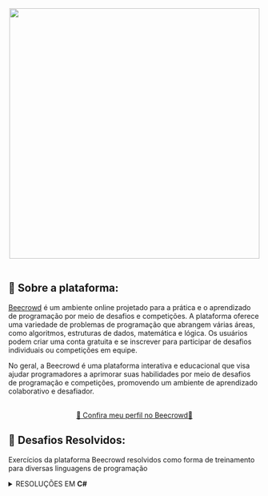 <div align="center">
  <a href="https://www.beecrowd.com.br/judge/en/login">
    <img src="https://github.com/monzadrifteiro/2023_BEECROWD/assets/93940387/a8dd0690-3158-44ba-a5ce-3d21e32adb73" width="500">
  </a>
</div>

<br>

## 🐝 Sobre a plataforma:

<a href="https://www.beecrowd.com.br/judge/en/login">Beecrowd</a> é um ambiente online projetado para a prática e o aprendizado de programação por meio de desafios e competições. A plataforma oferece uma variedade de problemas de programação que abrangem várias áreas, como algoritmos, estruturas de dados, matemática e lógica. Os usuários podem criar uma conta gratuita e se inscrever para participar de desafios individuais ou competições em equipe.

No geral, a Beecrowd é uma plataforma interativa e educacional que visa ajudar programadores a aprimorar suas habilidades por meio de desafios de programação e competições, promovendo um ambiente de aprendizado colaborativo e desafiador.

<br>

<div align="center">
  <a href="https://www.beecrowd.com.br/judge/pt/profile/549562)">🐧 Confira meu perfil no Beecrowd🐧</a>
</div>

## 🎯 Desafios Resolvidos:

Exercícios da plataforma Beecrowd resolvidos como forma de treinamento para diversas linguagens de programação

<details>
  <summary>RESOLUÇÕES EM <b>C#<b></summary>
  <ul>
    <a href="https://github.com/monzadrifteiro/2023_BEECROWD/blob/main/C%23/1040.cs">
      <li>1040 - Média 3</li>
    </a>
    <a href="https://github.com/monzadrifteiro/2023_BEECROWD/blob/main/C%23/1041.cs">
      <li>1041 - Coordenadas de um Ponto</li>
    </a>
    <a href="https://github.com/monzadrifteiro/2023_BEECROWD/blob/main/C%23/1042.cs">
      <li>1042 - Sort Simples</li>
    </a>
    <a href="https://github.com/monzadrifteiro/2023_BEECROWD/blob/main/C%23/1043.cs">
      <li>1043 - Triângulo</li>
    </a>
    <a href="https://github.com/monzadrifteiro/2023_BEECROWD/blob/main/C%23/1045.cs">
      <li>1045 - Tipos de Triângulos</li>
    </a>
    <a href="https://github.com/monzadrifteiro/2023_BEECROWD/blob/main/C%23/1046.cs">
      <li>1046 - Tempo de Jogo</li>
    </a>
    <a href="https://github.com/monzadrifteiro/2023_BEECROWD/blob/main/C%23/1048.cs">
      <li>1048 - Aumento de Salário</li>
    </a>
    <a href="https://github.com/monzadrifteiro/2023_BEECROWD/blob/main/C%23/1051.cs">
      <li>1051 - Imposto de Renda</li>
    </a>
    <a href="https://github.com/monzadrifteiro/2023_BEECROWD/blob/main/C%23/1061.cs">
      <li>1061 - Tempo de um Evento</li>
    </a>
    <a href="https://github.com/monzadrifteiro/2023_BEECROWD/blob/main/C%23/1073.cs">
      <li>1073 - Quadrado de Pares</li>
    </a>
    <a href="https://github.com/monzadrifteiro/2023_BEECROWD/blob/main/C%23/1075.cs">
      <li>1075 - Resto 2</li>
    </a>
    <a href="https://github.com/monzadrifteiro/2023_BEECROWD/blob/main/C%23/1079.cs">
      <li>1079 - Médias Ponderadas</li>
    </a>
  </ul>
</details>
